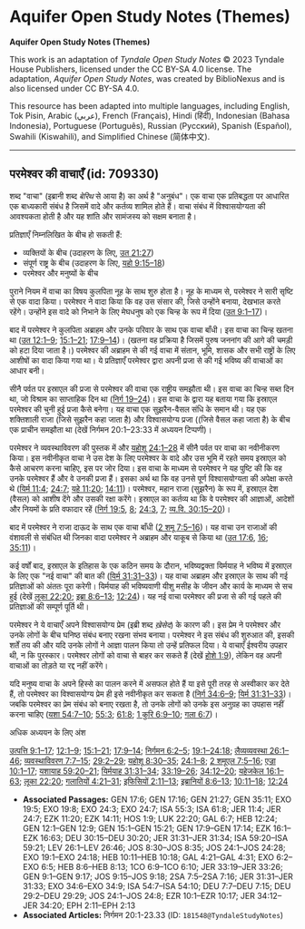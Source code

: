 # Aquifer Open Study Notes (Themes)

**Aquifer Open Study Notes (Themes)**

This work is an adaptation of *Tyndale Open Study Notes* © 2023 Tyndale House Publishers, licensed under the CC BY\-SA 4\.0 license. The adaptation, *Aquifer Open Study Notes*, was created by BiblioNexus and is also licensed under CC BY\-SA 4\.0\.

This resource has been adapted into multiple languages, including English, Tok Pisin, Arabic (عربي), French (Français), Hindi (हिंदी), Indonesian (Bahasa Indonesia), Portuguese (Português), Russian (Русский), Spanish (Español), Swahili (Kiswahili), and Simplified Chinese (简体中文).



--------------------------------

## परमेश्वर की वाचाएँ (id: 709330)

शब्द "वाचा" (इब्रानी शब्द *बेरिथ* से आया है) का अर्थ है "अनुबंध"। एक वाचा एक प्रतिबद्धता पर आधारित एक बाध्यकारी संबंध है जिसमें वादे और कर्तव्य शामिल होते हैं। वाचा संबंध में विश्वासयोग्यता की आवश्यकता होती है और यह शांति और सामंजस्य को सक्षम बनाता है।

प्रतिज्ञाएँ निम्नलिखित के बीच हो सकती हैं:

* व्यक्तियों के बीच (उदाहरण के लिए, [उत 21:27](https://ref.ly/Gen21:27))
* संपूर्ण राष्ट्र के बीच (उदाहरण के लिए, [यहो 9:15–18](https://ref.ly/Josh9:15-Josh9:18))
* परमेश्वर और मनुष्यों के बीच

पुराने नियम में वाचा का विषय कुलपिता नूह के साथ शुरु होता है। नूह के माध्यम से, परमेश्वर ने सारी सृष्टि से एक वादा किया। परमेश्वर ने वादा किया कि वह उस संसार की, जिसे उन्होंने बनाया, देखभाल करते रहेंगे। उन्होंने इस वादे को निभाने के लिए मेघधनुष को एक चिन्ह के रूप में दिया ([उत 9:1–17](https://ref.ly/Gen9:1-Gen9:17))।

बाद में परमेश्वर ने कुलपिता अब्राहम और उनके परिवार के साथ एक वाचा बाँधी। इस वाचा का चिन्ह खतना था ([उत 12:1–9](https://ref.ly/Gen12:1-Gen12:9); [15:1–21](https://ref.ly/Gen15:1-Gen15:21); [17:9–14](https://ref.ly/Gen17:9-Gen17:14))। (खतना वह प्रक्रिया है जिसमें पुरुष जननांग की आगे की चमड़ी को हटा दिया जाता है।) परमेश्वर की अब्राहम से की गई वाचा में संतान, भूमि, शासक और सभी राष्ट्रों के लिए आशीषों का वादा किया गया था। ये प्रतिज्ञाएँ परमेश्वर द्वारा अपनी प्रजा से की गई भविष्य की वाचाओं का आधार बनी।

सीनै पर्वत पर इस्राएल की प्रजा से परमेश्वर की वाचा एक राष्ट्रीय समझौता थी। इस वाचा का चिन्ह सब्त दिन था, जो विश्राम का साप्ताहिक दिन था ([निर्ग 19–24](https://ref.ly/Exod19:1-Exod24:18))। इस वाचा के द्वारा यह बताया गया कि इस्राएल परमेश्वर की चुनी हुई प्रजा कैसे बनेगा। यह वाचा एक सुझरैन\-वैसल संधि के समान थी। यह एक शक्तिशाली राजा (जिसे सुझरैन कहा जाता है) और विश्वासयोग्य प्रजा ((जिसे वैसल कहा जाता है) के बीच एक प्राचीन समझौता था (देखें निर्गमन 20:1–23:33 में अध्ययन टिप्पणी)। 

परमेश्वर ने व्यवस्थाविवरण की पुस्तक में और [यहोशू 24:1–28](https://ref.ly/Josh24:1-Josh24:28) में सीनै पर्वत पर वाचा का नवीनीकरण किया। इस नवीनीकृत वाचा ने उस देश के लिए परमेश्वर के वादे और उस भूमि में रहते समय इस्राएल को कैसे आचरण करना चाहिए, इस पर जोर दिया। इस वाचा के माध्यम से परमेश्वर ने यह पुष्टि की कि वह उनके परमेश्वर हैं और वे उनकी प्रजा हैं। इसका अर्थ था कि वह उनसे पूर्ण विश्वासयोग्यता की अपेक्षा करते थे ([यिर्म 11:4](https://ref.ly/Jer11:4); [24:7](https://ref.ly/Jer24:7); [यहे 11:20](https://ref.ly/Ezek11:20); [14:11](https://ref.ly/Ezek14:11))। परमेश्वर, महान राजा (सुझरैन) के रूप में, इस्राएल देश (वैसल) को आशीष देंगे और उसकी रक्षा करेंगे। इस्राएल का कर्तव्य था कि वे परमेश्वर की आज्ञाओं, आदेशों और नियमों के प्रति वफादार रहें ([निर्ग 19:5](https://ref.ly/Exod19:5), [8](https://ref.ly/Exod19:8); [24:3](https://ref.ly/Exod24:3), [7](https://ref.ly/Exod24:7); [व्य.वि. 30:15–20](https://ref.ly/Deut30:15-Deut30:20))।

बाद में परमेश्वर ने राजा दाऊद के साथ एक वाचा बाँधी ([2 शमू 7:5–16](https://ref.ly/2Sam7:5-2Sam7:16))। यह वाचा उन राजाओं की वंशावली से संबंधित थी जिनका वादा परमेश्वर ने अब्राहम और याकूब से किया था ([उत 17:6](https://ref.ly/Gen17:6), [16](https://ref.ly/Gen17:16); [35:11](https://ref.ly/Gen35:11))।

कई वर्षों बाद, इस्राएल के इतिहास के एक कठिन समय के दौरान, भविष्यद्वक्ता यिर्मयाह ने भविष्य में इस्राएल के लिए एक "नई वाचा" की बात की ([यिर्म 31:31–33](https://ref.ly/Jer31:31-Jer31:33))। यह वाचा अब्राहम और इस्राएल के साथ की गई प्रतिज्ञाओं को अंततः पूरा करेगी। यिर्मयाह की भविष्यवाणी यीशु मसीह के जीवन और कार्य के माध्यम से सच हुई (देखें [लूका 22:20](https://ref.ly/Luke22:20); [इब्रा 8:6–13](https://ref.ly/Heb8:6-Heb8:13); [12:24](https://ref.ly/Heb12:24))। यह नई वाचा परमेश्वर की प्रजा से की गई पहले की प्रतिज्ञाओं की सम्पूर्ण पूर्ति थी।

परमेश्वर ने ये वाचाएँ अपने विश्वासयोग्य प्रेम (इब्री शब्द *ख़ेसेद*) के कारण की। इस प्रेम ने परमेश्वर और उनके लोगों के बीच घनिष्ठ संबंध बनाए रखना संभव बनाया। परमेश्वर ने इस संबंध की शुरुआत की, इसकी शर्तें तय की और यदि उनके लोगों ने आज्ञा पालन किया तो उन्हें प्रतिफल दिया। ये वाचाएँ ईश्वरीय उपहार थी, न कि पुरस्कार। परमेश्वर लोगों को वाचा से बाहर कर सकते हैं (देखें [होशे 1:9](https://ref.ly/Hos1:9)), लेकिन वह अपनी वाचाओं का तोड़ते या रद्द नहीं करेंगे।

यदि मनुष्य वाचा के अपने हिस्से का पालन करने में असफल होते हैं या इसे पूरी तरह से अस्वीकार कर देते हैं, तो परमेश्वर का विश्वासयोग्य प्रेम ही इसे नवीनीकृत कर सकता है ([निर्ग 34:6–9](https://ref.ly/Exod34:6-Exod34:9); [यिर्म 31:31–33](https://ref.ly/Jer31:31-Jer31:33))। जबकि परमेश्वर का प्रेम संबंध को बनाए रखता है, तो उनके लोगों को उनके इस अनुग्रह का उपहास नहीं करना चाहिए ([यशा 54:7–10](https://ref.ly/Isa54:7-Isa54:10); [55:3](https://ref.ly/Isa55:3); [61:8](https://ref.ly/Isa61:8); [1 कुरि 6:9–10](https://ref.ly/1Cor6:9-1Cor6:10); [गला 6:7](https://ref.ly/Gal6:7))।

अधिक अध्ययन के लिए अंश

[उत्पत्ति 9:1–17](https://ref.ly/Gen9:1-Gen9:17); [12:1–9](https://ref.ly/Gen12:1-Gen12:9); [15:1–21](https://ref.ly/Gen15:1-Gen15:21); [17:9–14](https://ref.ly/Gen17:9-Gen17:14); [निर्गमन 6:2–5](https://ref.ly/Exod6:2-Exod6:5); [19:1–24:18](https://ref.ly/Exod19:1-Exod24:18); [लैव्यव्यवस्था 26:1–46](https://ref.ly/Lev26:1-Lev26:46); [व्यवस्थाविवरण 7:7–15](https://ref.ly/Deut7:7-Deut7:15); [29:2–29](https://ref.ly/Deut29:2-Deut29:29); [यहोशू 8:30–35](https://ref.ly/Josh8:30-Josh8:35); [24:1–8](https://ref.ly/Josh24:1-Josh24:8); [2 शमूएल 7:5–16](https://ref.ly/2Sam7:5-2Sam7:16); [एज्रा 10:1–17](https://ref.ly/Ezra10:1-Ezra10:17); [यशायाह 59:20–21](https://ref.ly/Isa59:20-Isa59:21); [यिर्मयाह 31:31–34](https://ref.ly/Jer31:31-Jer31:34); [33:19–26](https://ref.ly/Jer33:19-Jer33:26); [34:12–20](https://ref.ly/Jer34:12-Jer34:20); [यहेजकेल 16:1–63](https://ref.ly/Ezek16:1-Ezek16:63); [लूका 22:20](https://ref.ly/Luke22:20); [गलातियों 4:21–31](https://ref.ly/Gal4:21-Gal4:31); [इफिसियों 2:11–13](https://ref.ly/Eph2:11-Eph2:13); [इब्रानियों 8:6–13](https://ref.ly/Heb8:6-Heb8:13); [10:11–18](https://ref.ly/Heb10:11-Heb10:18); [12:24](https://ref.ly/Heb12:24)

* **Associated Passages:** GEN 17:6; GEN 17:16; GEN 21:27; GEN 35:11; EXO 19:5; EXO 19:8; EXO 24:3; EXO 24:7; ISA 55:3; ISA 61:8; JER 11:4; JER 24:7; EZK 11:20; EZK 14:11; HOS 1:9; LUK 22:20; GAL 6:7; HEB 12:24; GEN 12:1–GEN 12:9; GEN 15:1–GEN 15:21; GEN 17:9–GEN 17:14; EZK 16:1–EZK 16:63; DEU 30:15–DEU 30:20; JER 31:31–JER 31:34; ISA 59:20–ISA 59:21; LEV 26:1–LEV 26:46; JOS 8:30–JOS 8:35; JOS 24:1–JOS 24:28; EXO 19:1–EXO 24:18; HEB 10:11–HEB 10:18; GAL 4:21–GAL 4:31; EXO 6:2–EXO 6:5; HEB 8:6–HEB 8:13; 1CO 6:9–1CO 6:10; JER 33:19–JER 33:26; GEN 9:1–GEN 9:17; JOS 9:15–JOS 9:18; 2SA 7:5–2SA 7:16; JER 31:31–JER 31:33; EXO 34:6–EXO 34:9; ISA 54:7–ISA 54:10; DEU 7:7–DEU 7:15; DEU 29:2–DEU 29:29; JOS 24:1–JOS 24:8; EZR 10:1–EZR 10:17; JER 34:12–JER 34:20; EPH 2:11–EPH 2:13
* **Associated Articles:** निर्गमन 20:1-23.33 (ID: `181548@TyndaleStudyNotes`)

